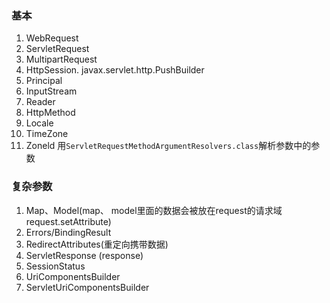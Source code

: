 ### 基本
1. WebRequest
2. ServletRequest
3. MultipartRequest
4. HttpSession. javax.servlet.http.PushBuilder
5. Principal
6. InputStream
7. Reader
8. HttpMethod
9. Locale
10. TimeZone
11. Zoneld 
用`ServletRequestMethodArgumentResolvers.class`解析参数中的参数
### 复杂参数
1. Map、Model(map、 model里面的数据会被放在request的请求域 request.setAttribute)
2. Errors/BindingResult
3. RedirectAttributes(重定向携带数据)
4. ServletResponse (response)
5. SessionStatus
6. UriComponentsBuilder
7. ServletUriComponentsBuilder

